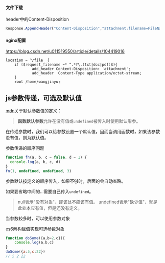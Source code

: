 ####  文件下载

header中的Content-Disposition

```js
Response.AppendHeader("Content-Disposition","attachment;filename=FileName.txt"); 
```



#### nginx配置

https://blog.csdn.net/u011519550/article/details/104419016

```nginx
location ~ ^/file  {
    if ($request_filename ~* ^.*?\.(txt|doc|pdf)$){
            add_header Content-Disposition: 'attachment';
            add_header  Content-Type application/octet-stream;
    }        
    root /home/wangjinyu;
```



## js参数传递，可选及默认值

[mdn](https://developer.mozilla.org/zh-CN/docs/Web/JavaScript/Reference/Functions/Default_parameters)关于默认参数值的定义：

> **函数默认参数**允许在没有值或`undefined`被传入时使用默认形参。

在传递参数时，我们可以给参数设置一个默认值，因而当调用函数时，如果该参数没有值，则为默认值。

参数传递的顺序问题

```js
function fn(a, b, c = false, d = 1) {
  console.log(a, b, c, d)
}
fn(1, undefined, undefined, 3)
```

参数默认按定义的顺序传入，如果不够时，后面的会自动省略。

如果要省略中间的...需要自己传入`undefined`。

> null表示"没有对象"，即该处不应该有值。
> undefined表示"缺少值"，就是此处本应有值，但是还没有定义。

当参数较多时，可以使用参数对象

es6解构赋值实现可选参数对象

```js
function doSome({a,b=2,c}){
	console.log(a,b,c)
}
doSome({a:5,c:22})
// 5 2 22
```

